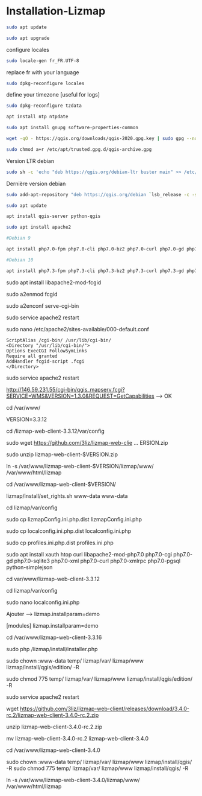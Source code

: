 # Installation-Lizmap



```bash
sudo apt update
```
```bash
sudo apt upgrade
```
configure locales
```bash
sudo locale-gen fr_FR.UTF-8
```
replace fr with your language
```bash
sudo dpkg-reconfigure locales
```
define your timezone [useful for logs]
```bash
sudo dpkg-reconfigure tzdata
```
```bash
apt install ntp ntpdate
```
```bash
sudo apt install gnupg software-properties-common
```

```bash
wget -qO - https://qgis.org/downloads/qgis-2020.gpg.key | sudo gpg --no-default-keyring --keyring gnupg-ring:/etc/apt/trusted.gpg.d/qgis-archive.gpg --import
```

```bash
sudo chmod a+r /etc/apt/trusted.gpg.d/qgis-archive.gpg
```

Version LTR debian

```bash
sudo sh -c 'echo "deb https://qgis.org/debian-ltr buster main" >> /etc/apt/sources.list'
```

Dernière version debian

```bash
sudo add-apt-repository "deb https://qgis.org/debian `lsb_release -c -s` main"
```

```bash
sudo apt update
```

```bash
apt install qgis-server python-qgis
```

```bash
sudo apt install apache2
```
```bash
#Debian 9

apt install php7.0-fpm php7.0-cli php7.0-bz2 php7.0-curl php7.0-gd php7.0-intl php7.0-json php7.0-mbstring php7.0-pgsql php7.0-sqlite3 php7.0-xml php7.0-ldap

#Debian 10

apt install php7.3-fpm php7.3-cli php7.3-bz2 php7.3-curl php7.3-gd php7.3-intl php7.3-json php7.3-mbstring php7.3-pgsql php7.3-sqlite3 php7.3-xml php7.3-ldap
```

sudo apt install libapache2-mod-fcgid

sudo a2enmod fcgid

sudo a2enconf serve-cgi-bin

sudo service apache2 restart

sudo nano /etc/apache2/sites-available/000-default.conf

    ScriptAlias /cgi-bin/ /usr/lib/cgi-bin/
    <Directory "/usr/lib/cgi-bin/">
    Options ExecCGI FollowSymLinks
    Require all granted
    AddHandler fcgid-script .fcgi
    </Directory>


sudo service apache2 restart

http://146.59.231.55/cgi-bin/qgis_mapserv.fcgi?SERVICE=WMS&VERSION=1.3.0&REQUEST=GetCapabilities --> OK


cd /var/www/

VERSION=3.3.12

cd /lizmap-web-client-3.3.12/var/config

sudo wget https://github.com/3liz/lizmap-web-clie … ERSION.zip

sudo unzip lizmap-web-client-$VERSION.zip

ln -s /var/www/lizmap-web-client-$VERSION/lizmap/www/ /var/www/html/lizmap

cd /var/www/lizmap-web-client-$VERSION/

lizmap/install/set_rights.sh www-data www-data

cd lizmap/var/config

sudo cp lizmapConfig.ini.php.dist lizmapConfig.ini.php

sudo cp localconfig.ini.php.dist localconfig.ini.php

sudo cp profiles.ini.php.dist profiles.ini.php

sudo apt install xauth htop curl libapache2-mod-php7.0 php7.0-cgi php7.0-gd php7.0-sqlite3 php7.0-xml php7.0-curl php7.0-xmlrpc php7.0-pgsql python-simplejson

cd var/www/lizmap-web-client-3.3.12

cd lizmap/var/config

sudo nano localconfig.ini.php

Ajouter --> lizmap.installparam=demo

[modules]
lizmap.installparam=demo

cd /var/www/lizmap-web-client-3.3.16

sudo php /lizmap/install/installer.php

sudo chown :www-data temp/ lizmap/var/ lizmap/www lizmap/install/qgis/edition/ -R

sudo chmod 775 temp/ lizmap/var/ lizmap/www lizmap/install/qgis/edition/ -R

sudo service apache2 restart





wget https://github.com/3liz/lizmap-web-client/releases/download/3.4.0-rc.2/lizmap-web-client-3.4.0-rc.2.zip

unzip lizmap-web-client-3.4.0-rc.2.zip

mv lizmap-web-client-3.4.0-rc.2 lizmap-web-client-3.4.0

cd /var/www/lizmap-web-client-3.4.0

sudo chown :www-data temp/ lizmap/var/ lizmap/www lizmap/install/qgis/ -R
sudo chmod 775 temp/ lizmap/var/ lizmap/www lizmap/install/qgis/ -R

ln -s /var/www/lizmap-web-client-3.4.0/lizmap/www/ /var/www/html/lizmap
